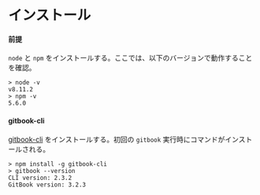 # インストール

#### 前提

`node` と `npm` をインストールする。ここでは、以下のバージョンで動作することを確認。

```
> node -v
v8.11.2
> npm -v
5.6.0
```

#### gitbook-cli

[gitbook-cli](https://github.com/GitbookIO/gitbook-cli) をインストールする。初回の `gitbook` 実行時にコマンドがインストールされる。

```
> npm install -g gitbook-cli
> gitbook --version
CLI version: 2.3.2
GitBook version: 3.2.3
```
